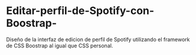 # Editar-perfil-de-Spotify-con-Boostrap-

Diseño de la interfaz de edicion de perfil de Spotify utilizando el framework de CSS Boostrap al igual que CSS personal.


